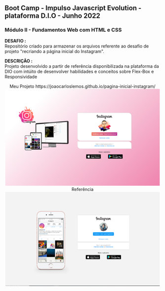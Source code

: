 ##  Boot Camp - Impulso Javascript Evolution - plataforma D.I.O - Junho 2022
### Módulo II - Fundamentos Web com HTML e CSS

 **DESAFIO :** \
 Repositório criado para armazenar os arquivos referente ao desafio de projeto "recriando a página inicial do Instagram".

 **DESCRIÇÃO :** \
 Projeto desenvolvido a partir de referência disponibilizada na plataforma da DIO com intúito de desenvolver habilidades e conceitos 
 sobre Flex-Box e Responsividade
 


<div align="center">
  <div>
    Meu Projeto  https://joaocarloslemos.github.io/pagina-inicial-instagram/
  </div>
  <div>
    <img width="500px" src="https://raw.githubusercontent.com/JoaoCarlosLemos/imagens/main/pagina-inicial-instragram-jc.png">
  </div>

  <div>
    Referência
  </div>
  <div>
    <img width="500px" src="https://raw.githubusercontent.com/JoaoCarlosLemos/imagens/main/pagina-inicial-instagram-referencia.png">
  </div>
</div>
